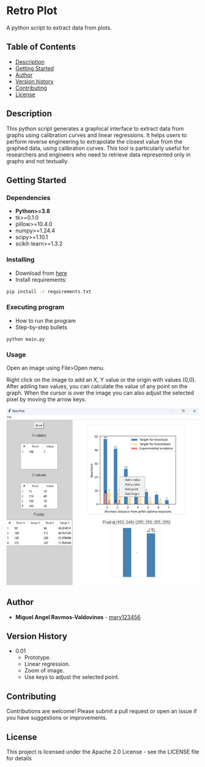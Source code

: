 # Retro Plot

A python script to extract data from plots.

## Table of Contents

- [Description](#description)
- [Getting Started](#getting-started)
- [Author](#author)
- [Version history](#version-history)
- [Contributing](#contributing)
- [License](#license)


## Description

This python script generates a graphical interface to extract data from graphs using calibration curves and linear regressions. It helps users to perform reverse engineering to extrapolate the closest value from the graphed data, using calibration curves. This tool is particularly useful for researchers and engineers who need to retrieve data represented only in graphs and not textually.

## Getting Started

### Dependencies

- **Python>=3.8**
- tk>=0.1.0
- pillow>=10.4.0
- numpy>=1.24.4
- scipy>=1.10.1
- scikit-learn>=1.3.2

### Installing

- Download from [here](https://github.com/marv123456/RetroPlot/blob/main/main.py?raw=True)
- Install requirements:
```bash
pip install -r requirements.txt
```


### Executing program

* How to run the program
* Step-by-step bullets
```
python main.py
```

### Usage

Open an image using File>Open menu.

Right click on the image to add an X, Y value or the origin with values ​​(0,0). After adding two values, you can calculate the value of any point on the graph. When the cursor is over the image you can also adjust the selected pixel by moving the arrow keys.

![alt text](https://github.com/marv123456/RetroPlot/blob/main/img/sample.png?raw=true)


## Author

- **Miguel Angel Ravmos-Valdovinos** - [marv123456](https://github.com/marv123456)


## Version History

* 0.01
    * Prototype.
    * Linear regression.
    * Zoom of image.
    * Use keys to adjust the selected point.

## Contributing
Contributions are welcome! Please submit a pull request or open an issue if you have suggestions or improvements.

## License

This project is licensed under the Apache 2.0 License - see the LICENSE file for details
